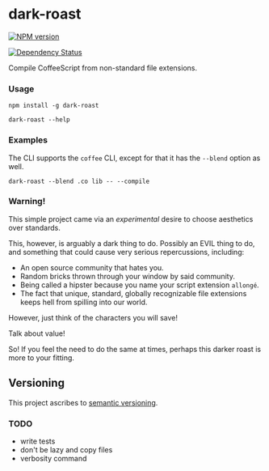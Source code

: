 dark-roast
==========

[![NPM version](https://badge.fury.io/js/dark-roast.svg)](http://badge.fury.io/js/dark-roast)

[![Dependency Status](https://david-dm.org/brentlintner/dark-roast.svg)](https://david-dm.org/brentlintner/dark-roast)

Compile CoffeeScript from non-standard file extensions.

### Usage

    npm install -g dark-roast

    dark-roast --help

### Examples

The CLI supports the `coffee` CLI, except for that it has the `--blend` option as well.

    dark-roast --blend .co lib -- --compile

### Warning!

This simple project came via an _experimental_ desire to choose aesthetics over standards.

This, however, is arguably a dark thing to do. Possibly an EVIL thing to do, and
something that could cause very serious repercussions, including:

* An open source community that hates you.
* Random bricks thrown through your window by said community.
* Being called a hipster because you name your script extension `allongé`.
* The fact that unique, standard, globally recognizable file extensions keeps hell from spilling into our world.

However, just think of the characters you will save!

Talk about value!

So! If you feel the need to do the same at times, perhaps
this darker roast is more to your fitting.

## Versioning

This project ascribes to [semantic versioning](http://semver.org).

### TODO

* write tests
* don't be lazy and copy files
* verbosity command
